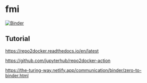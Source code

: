 # fmi

[![Binder](https://mybinder.org/badge_logo.svg)](https://mybinder.org/v2/gh/bfut/fmi/HEAD)

## Tutorial
https://repo2docker.readthedocs.io/en/latest

https://github.com/jupyterhub/repo2docker-action

https://the-turing-way.netlify.app/communication/binder/zero-to-binder.html
